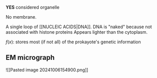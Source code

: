 **YES** considered organelle  

No membrane.

A single loop of [[NUCLEIC ACIDS|DNA]].
DNA is "naked" because not associated with histone proteins
Appears lighter than the cytoplasm.

$f(x)$: stores most (if not all) of the prokayote's genetic information
## EM micrograph
![[Pasted image 20241006154900.png]]